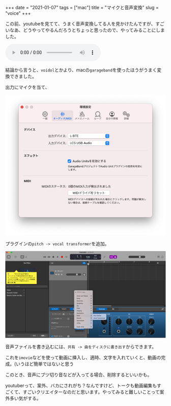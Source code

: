 +++
date = "2021-01-07"
tags = ["mac"]
title = "マイクと音声変換"
slug = "voice"
+++

この前、youtubeを見てて、うまく音声変換してる人を見かけたんですが、すごいなあ、どうやってやるんだろうとちょっと思ったので、やってみることにしました。

<audio controls src="/music/garageband_voice_trans_f_01.mp3"></audio>

結論から言うと、`voidol`とかより、macの`garageband`を使ったほうがうまく変換できました。

出力にマイクを当て、

![](https://raw.githubusercontent.com/syui/img/master/other/garageband_voice_trans_f_01.png)

プラグインの`pitch -> vocal transformer`を追加。

![](https://raw.githubusercontent.com/syui/img/master/other/garageband_voice_trans_f_02.png)

音声ファイルを書き込むには、`共有 -> 曲をディスクに書き出す`からできます。

これを`imovie`などを使って動画に挿入し、適時、文字を入れていくと、動画の完成。(いうほど簡単ではないと思う

このとき、音声にブツ切り音などが入ってる場合、削除するといいかも。

youtuberって、案外、バカにされがち？なんですけど、トークも動画編集もすごくて、すごいクリエイターなのだと思います。やってみると難しいことって案外多い気がする。


